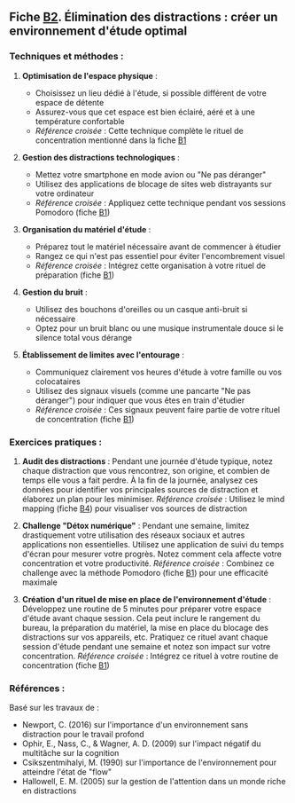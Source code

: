 ## Fiche [B2](<4.2.2. Elim distractions.md>). Élimination des distractions : créer un environnement d'étude optimal

### Techniques et méthodes :

1. **Optimisation de l'espace physique** :
   - Choisissez un lieu dédié à l'étude, si possible différent de votre espace de détente
   - Assurez-vous que cet espace est bien éclairé, aéré et à une température confortable
   - *Référence croisée* : Cette technique complète le rituel de concentration mentionné dans la fiche [B1](<4.2.1. Attent focalisee.md>)

2. **Gestion des distractions technologiques** :
   - Mettez votre smartphone en mode avion ou "Ne pas déranger"
   - Utilisez des applications de blocage de sites web distrayants sur votre ordinateur
   - *Référence croisée* : Appliquez cette technique pendant vos sessions Pomodoro (fiche [B1](<4.2.1. Attent focalisee.md>))

3. **Organisation du matériel d'étude** :
   - Préparez tout le matériel nécessaire avant de commencer à étudier
   - Rangez ce qui n'est pas essentiel pour éviter l'encombrement visuel
   - *Référence croisée* : Intégrez cette organisation à votre rituel de préparation (fiche [B1](<4.2.1. Attent focalisee.md>))

4. **Gestion du bruit** :
   - Utilisez des bouchons d'oreilles ou un casque anti-bruit si nécessaire
   - Optez pour un bruit blanc ou une musique instrumentale douce si le silence total vous dérange

5. **Établissement de limites avec l'entourage** :
   - Communiquez clairement vos heures d'étude à votre famille ou vos colocataires
   - Utilisez des signaux visuels (comme une pancarte "Ne pas déranger") pour indiquer que vous êtes en train d'étudier
   - *Référence croisée* : Ces signaux peuvent faire partie de votre rituel de concentration (fiche [B1](<4.2.1. Attent focalisee.md>))

### Exercices pratiques :

1. **Audit des distractions** :
   Pendant une journée d'étude typique, notez chaque distraction que vous rencontrez, son origine, et combien de temps elle vous a fait perdre. À la fin de la journée, analysez ces données pour identifier vos principales sources de distraction et élaborez un plan pour les minimiser.
   *Référence croisée* : Utilisez le mind mapping (fiche [B4](<4.2.4. Mind mapping.md>)) pour visualiser vos sources de distraction

2. **Challenge "Détox numérique"** :
   Pendant une semaine, limitez drastiquement votre utilisation des réseaux sociaux et autres applications non essentielles. Utilisez une application de suivi du temps d'écran pour mesurer votre progrès. Notez comment cela affecte votre concentration et votre productivité.
   *Référence croisée* : Combinez ce challenge avec la méthode Pomodoro (fiche [B1](<4.2.1. Attent focalisee.md>)) pour une efficacité maximale

3. **Création d'un rituel de mise en place de l'environnement d'étude** :
   Développez une routine de 5 minutes pour préparer votre espace d'étude avant chaque session. Cela peut inclure le rangement du bureau, la préparation du matériel, la mise en place du blocage des distractions sur vos appareils, etc. Pratiquez ce rituel avant chaque session d'étude pendant une semaine et notez son impact sur votre concentration.
   *Référence croisée* : Intégrez ce rituel à votre routine de concentration (fiche [B1](<4.2.1. Attent focalisee.md>))

### Références :

Basé sur les travaux de :
- Newport, C. (2016) sur l'importance d'un environnement sans distraction pour le travail profond
- Ophir, E., Nass, C., & Wagner, A. D. (2009) sur l'impact négatif du multitâche sur la cognition
- Csikszentmihalyi, M. (1990) sur l'importance de l'environnement pour atteindre l'état de "flow"
- Hallowell, E. M. (2005) sur la gestion de l'attention dans un monde riche en distractions
